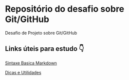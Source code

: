 # Repositório do desafio sobre Git/GitHub 
Desafio de Projeto sobre Git/GitHub

## Links úteis para estudo 👇
[Sintaxe Basica Markdown](https://www.markdownguide.org/basic-syntax/)

[Dicas e Utilidades](https://training.github.com/downloads/pt_BR/github-git-cheat-sheet.pdf)
